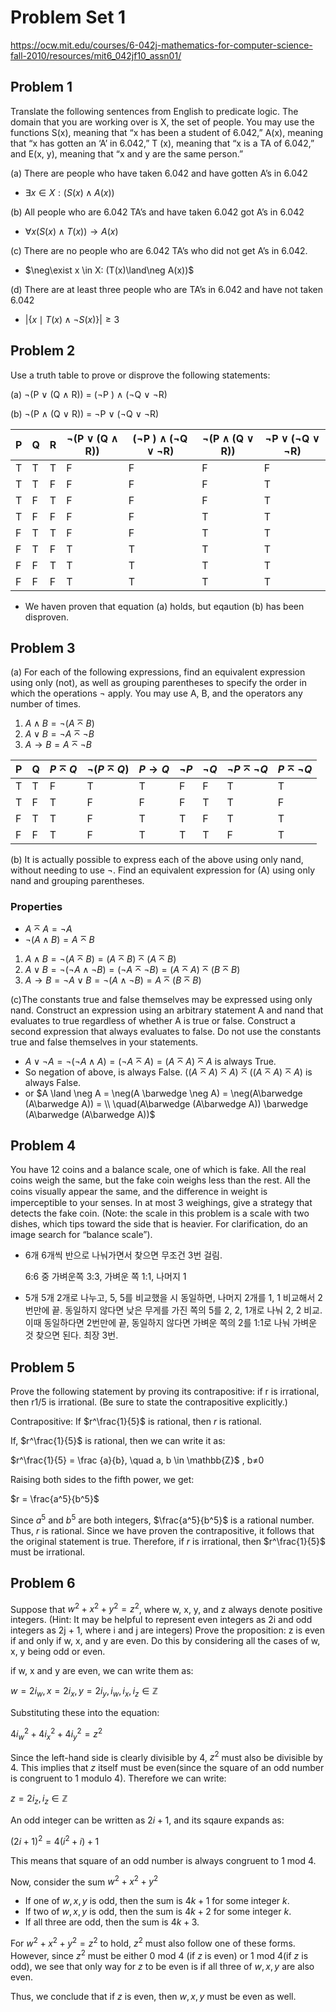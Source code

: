 # Problem Set 1

<https://ocw.mit.edu/courses/6-042j-mathematics-for-computer-science-fall-2010/resources/mit6_042jf10_assn01/>

## Problem 1

Translate the following sentences from English to predicate logic. The domain that you are working over is X, the set of people. You may use the functions S(x), meaning that “x has been a student of 6.042,” A(x), meaning that “x has gotten an ‘A’ in 6.042,” T (x), meaning that “x is a TA of 6.042,” and E(x, y), meaning that “x and y are the same person.”

(a) There are people who have taken 6.042 and have gotten A’s in 6.042

- $\exists x \in X: (S(x) \land A(x))$

(b) All people who are 6.042 TA’s and have taken 6.042 got A’s in 6.042

- $\forall x (S(x)\land T(x)) \rightarrow A(x)$

(c) There are no people who are 6.042 TA’s who did not get A’s in 6.042.

- $\neg\exist x \in X: (T(x)\land\neg A(x))$

(d) There are at least three people who are TA’s in 6.042 and have not taken 6.042

- $|\{x \mid T(x) \land \neg S(x)\}| \geq 3$

## Problem 2

Use a truth table to prove or disprove the following statements:

(a) ¬(P ∨ (Q ∧ R)) = (¬P ) ∧ (¬Q ∨ ¬R)

(b) ¬(P ∧ (Q ∨ R)) = ¬P ∨ (¬Q ∨ ¬R)

| P | Q | R | ¬(P ∨ (Q ∧ R))  | (¬P ) ∧ (¬Q ∨ ¬R) | ¬(P ∧ (Q ∨ R)) | ¬P ∨ (¬Q ∨ ¬R) |
| --- | --- | --- | --- | --- | --- | --- |
| T | T | T | F | F | F | F |
| T | T | F | F | F | F | T |
| T | F | T | F | F | F | T |
| T | F | F | F | F | T | T |
| F | T | T | F | F | T | T |
| F | T | F | T | T | T | T |
| F | F | T | T | T | T | T |
| F | F | F | T | T | T | T |

- We haven proven that equation (a) holds, but eqaution (b) has been disproven.

## Problem 3

(a) For each of the following expressions, find an equivalent expression using only (not), as well as grouping parentheses to specify the order in which the operations ¬ apply. You may use A, B, and the operators any number of times.

1. $A \land B = \neg(A \barwedge B)$
2. $A \lor B = \neg A \barwedge \neg B$
3. $A \rightarrow B = A \barwedge \neg B$

| P | Q | $P \barwedge Q$ | $\neg (P\barwedge Q)$ | $P \rightarrow Q$ | $\neg P$ | $\neg Q$ | $\neg P \barwedge \neg Q$ | $P \barwedge \neg Q$ |
| --- | --- | --- | --- | --- | --- | --- | --- | --- |
| T | T | F | T | T | F | F | T | T |
| T | F | T | F | F | F | T | T | F |
| F | T | T | F | T | T | F | T | T |
| F | F | T | F | T | T | T | F | T |

(b) It is actually possible to express each of the above using only nand, without needing to use ¬. Find an equivalent expression for (A) using only nand and grouping parentheses.

### Properties

- $A \barwedge A = \neg A$
- $\neg(A\land B) = A\barwedge B$

1. $A \land B = \neg(A \barwedge B) = (A \barwedge B) \barwedge (A \barwedge B)$
2. $A\lor B = \neg(\neg A \land \neg B) = (\neg A \barwedge \neg B) = (A \barwedge A) \barwedge (B\barwedge B)$
3. $A \rightarrow B = \neg A \lor B = \neg (A\land \neg B) = A\barwedge(B\barwedge B)$

(c)The constants true and false themselves may be expressed using only nand. Construct an expression using an arbitrary statement A and nand that evaluates to true regardless of whether A is true or false. Construct a second expression that always evaluates to false. Do not use the constants true and false themselves in your statements.

- $A \lor \neg A = \neg(\neg A\land A) = (\neg A \barwedge A) = (A \barwedge A)\barwedge A$ is always True.
- So negation of above, is always False. $((A \barwedge A) \barwedge A) \barwedge ((A \barwedge A) \barwedge A)$  is always False.
- or $A \land \neg A  = \neg(A \barwedge \neg A) = \neg(A\barwedge (A\barwedge A)) = \\ \quad(A\barwedge (A\barwedge A)) \barwedge (A\barwedge (A\barwedge A))$

## Problem 4

You have 12 coins and a balance scale, one of which is fake. All the real coins weigh the same, but the fake coin weighs less than the rest. All the coins visually appear the same, and the diﬀerence in weight is imperceptible to your senses. In at most 3 weighings, give a strategy that detects the fake coin. (Note: the scale in this problem is a scale with two dishes, which tips toward the side that is heavier. For clarification, do an image search for “balance scale”).

- 6개 6개씩 반으로 나눠가면서 찾으면 무조건 3번 걸림.

    6:6 중 가벼운쪽 3:3, 가벼운 쪽 1:1, 나머지 1

- 5개 5개 2개로 나누고, 5, 5를 비교했을 시 동일하면, 나머지 2개를 1, 1 비교해서 2번만에 끝. 동일하지 않다면 낮은 무게를 가진 쪽의 5를 2, 2, 1개로 나눠 2, 2 비교. 이때 동일하다면 2번만에 끝, 동일하지 않다면 가벼운 쪽의 2를 1:1로 나눠 가벼운 것 찾으면 된다. 최장 3번.

## Problem 5

Prove the following statement by proving its contrapositive: if r is irrational, then r1/5 is irrational. (Be sure to state the contrapositive explicitly.)

<aside>

Contrapositive: If $r^\frac{1}{5}$ is rational, then $r$ is rational.

If, $r^\frac{1}{5}$ is rational, then we can write it as:

$r^\frac{1}{5} = \frac {a}{b}, \quad a, b \in \mathbb{Z}$ ,  b≠0

Raising both sides to the fifth power, we get:

$r = \frac{a^5}{b^5}$

Since $a^5$ and $b^5$ are both integers, $\frac{a^5}{b^5}$ is a rational number. Thus, $r$ is rational. Since we have proven the contrapositive, it follows that the original statement is true. Therefore, if $r$ is irrational, then $r^\frac{1}{5}$ must be irrational.

</aside>

## Problem 6

Suppose that $w^2 + x^2 + y^2 = z^2$, where w, x, y, and z always denote positive integers. (Hint: It may be helpful to represent even integers as 2i and odd integers as 2j + 1, where i and j are integers) Prove the proposition: z is even if and only if w, x, and y are even. Do this by considering all the cases of w, x, y being odd or even.

<aside>

if w, x and y are even, we can write them as:

$w = 2i_w, x= 2i_x, y = 2i_y, i_w, i_x, i_z \in \mathbb {Z}$

Substituting these into the equation:

$4i_w^2 + 4i_x^2 + 4i_y^2 = z^2$

Since the left-hand side is clearly divisible by 4, $z^2$ must also be divisible by 4. This implies that $z$ itself must be even(since the square of an odd number is congruent to 1 modulo 4). Therefore we can write:

$z=2i_z, i_z \in \mathbb{Z}$

An odd integer can be written as $2i +1$, and its sqaure expands as:

$(2i +1)^2 = 4(i^2 + i) +1$

This means that square of an odd number is always congruent to 1 mod 4.

Now, consider the sum $w^2 + x^2 + y^2$

- If one of $w, x, y$ is odd, then the sum is $4k + 1$ for some integer $k$.
- If two of $w, x, y$ is odd, then the sum is $4k + 2$ for some integer $k$.
- If all three are odd, then the sum is $4k+3$.

For $w^2 + x^2 + y^2 = z^2$ to hold, $z^2$ must also follow one of these forms. However, since $z^2$ must be either 0 mod 4 (if $z$ is even) or 1 mod 4(if $z$ is odd), we see that only way for $z$ to be even is if all three of $w, x, y$ are also even.

Thus, we conclude that if $z$ is even, then $w, x, y$ must be even as well.

</aside>
